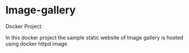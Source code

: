 # Image-gallery

Docker Project 

In this docker project the sample static website of Image gallery is hosted using docker httpd image
